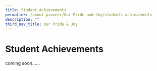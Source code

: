```yaml
---
title: Student Achievements
permalink: /about-pioneer/Our-Pride-and-Joy/students-achievements
description: ""
third_nav_title: Our Pride & Joy
---
```

# Student Achievements
coming soon......